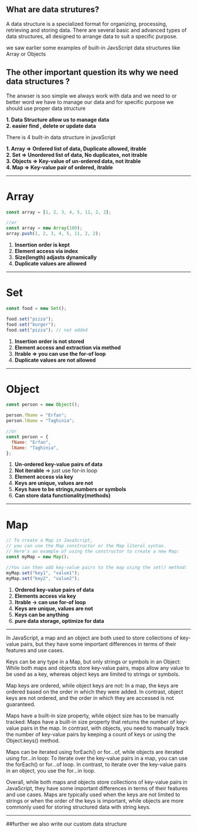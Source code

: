 ## What are data strutures?

A data structure is a specialized format for organizing, processing, retrieving and storing data. There are several basic and advanced types of data structures, all designed to arrange data to suit a specific purpose.

we saw earlier some examples of built-in JavsScript data structures
like Array or Objects

## The other important question its why we need data structures ?

The anwser is soo simple we always work with data and we need to or better word we have to manage our data and for specific purpose we should use proper data structure

**1. Data Structure allow us to manage data**
<br/>
**2. easier find , delete or update data**

There is 4 built-in data structure in javaScript

**1. Array => Ordered list of data, Duplicate allowed, itrable**
<br/>
**2. Set => Unordered list of data, No duplicates, not itrable**
<br/>
**3. Objects => Key-value of un-ordered data, not itrable**
<br/>
**4. Map => Key-value pair of ordered, itrable**

---

# Array

```javascript
const array = [1, 2, 3, 4, 5, 11, 2, 2];

//or
const array = new Array(100);
array.push(1, 2, 3, 4, 5, 11, 2, 2);
```

1. **Insertion order is kept**
2. **Element access via index**
3. **Size(length) adjasts dynamically**
4. **Duplicate values are allowed**

---

# Set

```javascript
const food = new Set();

food.set("pizza");
food.set("burger");
food.set("pizza"); // not added
```

1. **Insertion order is not stored**
2. **Element access and extraction via method**
3. **Itrable => you can use the for-of loop**
4. **Duplicate values are not allowed**

---

# Object

```javascript
const person = new Object();

person.fName = "Erfan";
person.lName = "Taghinia";

//or
const person = {
  fName: "Erfan",
  lName: "Taghinia",
};
```

1. **Un-ordered key-value pairs of data**
2. **Not iterable** => just use for-in loop
3. **Element access via key**
4. **Keys are unique, values are not**
5. **Keys have to be strings,numbers or symbols**
6. **Can store data functionality(methods)**

---

# Map

```javascript
// To create a Map in JavaScript,
// you can use the Map constructor or the Map literal syntax.
// Here's an example of using the constructor to create a new Map:
const myMap = new Map();

//You can then add key-value pairs to the map using the set() method:
myMap.set("key1", "value1");
myMap.set("key2", "value2");
```

1. **Ordered key-value pairs of data**
2. **Elements access via key**
3. **Itrable -> can use for-of loop**
4. **Keys are unique, values are not**
5. **Keys can be anything**
6. **pure data storage, optimize for data**

---

In JavaScript, a map and an object are both used to store collections of key-value pairs, but they have some important differences in terms of their features and use cases.

Keys can be any type in a Map, but only strings or symbols in an Object: While both maps and objects store key-value pairs, maps allow any value to be used as a key, whereas object keys are limited to strings or symbols.

Map keys are ordered, while object keys are not: In a map, the keys are ordered based on the order in which they were added. In contrast, object keys are not ordered, and the order in which they are accessed is not guaranteed.

Maps have a built-in size property, while object size has to be manually tracked: Maps have a built-in size property that returns the number of key-value pairs in the map. In contrast, with objects, you need to manually track the number of key-value pairs by keeping a count of keys or using the Object.keys() method.

Maps can be iterated using forEach() or for...of, while objects are iterated using for...in loop: To iterate over the key-value pairs in a map, you can use the forEach() or for...of loop. In contrast, to iterate over the key-value pairs in an object, you use the for...in loop.

Overall, while both maps and objects store collections of key-value pairs in JavaScript, they have some important differences in terms of their features and use cases. Maps are typically used when the keys are not limited to strings or when the order of the keys is important, while objects are more commonly used for storing structured data with string keys.

---

##further we also write our custom data structure
